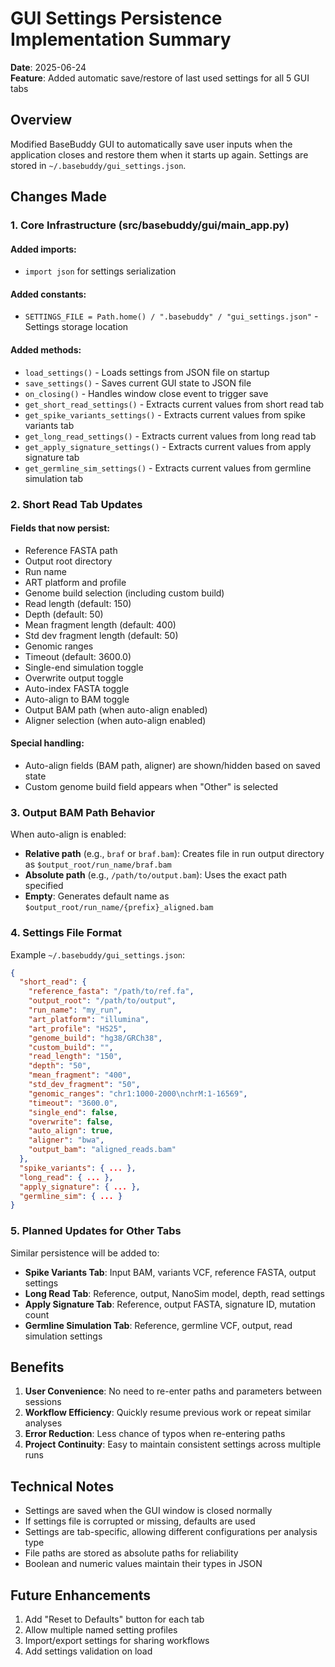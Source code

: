 # GUI Settings Persistence Implementation Summary

**Date**: 2025-06-24  
**Feature**: Added automatic save/restore of last used settings for all 5 GUI tabs

## Overview
Modified BaseBuddy GUI to automatically save user inputs when the application closes and restore them when it starts up again. Settings are stored in `~/.basebuddy/gui_settings.json`.

## Changes Made

### 1. Core Infrastructure (src/basebuddy/gui/main_app.py)

#### Added imports:
- `import json` for settings serialization

#### Added constants:
- `SETTINGS_FILE = Path.home() / ".basebuddy" / "gui_settings.json"` - Settings storage location

#### Added methods:
- `load_settings()` - Loads settings from JSON file on startup
- `save_settings()` - Saves current GUI state to JSON file
- `on_closing()` - Handles window close event to trigger save
- `get_short_read_settings()` - Extracts current values from short read tab
- `get_spike_variants_settings()` - Extracts current values from spike variants tab  
- `get_long_read_settings()` - Extracts current values from long read tab
- `get_apply_signature_settings()` - Extracts current values from apply signature tab
- `get_germline_sim_settings()` - Extracts current values from germline simulation tab

### 2. Short Read Tab Updates

#### Fields that now persist:
- Reference FASTA path
- Output root directory
- Run name
- ART platform and profile
- Genome build selection (including custom build)
- Read length (default: 150)
- Depth (default: 50)
- Mean fragment length (default: 400)
- Std dev fragment length (default: 50)
- Genomic ranges
- Timeout (default: 3600.0)
- Single-end simulation toggle
- Overwrite output toggle
- Auto-index FASTA toggle
- Auto-align to BAM toggle
- Output BAM path (when auto-align enabled)
- Aligner selection (when auto-align enabled)

#### Special handling:
- Auto-align fields (BAM path, aligner) are shown/hidden based on saved state
- Custom genome build field appears when "Other" is selected

### 3. Output BAM Path Behavior

When auto-align is enabled:
- **Relative path** (e.g., `braf` or `braf.bam`): Creates file in run output directory as `$output_root/run_name/braf.bam`
- **Absolute path** (e.g., `/path/to/output.bam`): Uses the exact path specified
- **Empty**: Generates default name as `$output_root/run_name/{prefix}_aligned.bam`

### 4. Settings File Format

Example `~/.basebuddy/gui_settings.json`:
```json
{
  "short_read": {
    "reference_fasta": "/path/to/ref.fa",
    "output_root": "/path/to/output",
    "run_name": "my_run",
    "art_platform": "illumina",
    "art_profile": "HS25",
    "genome_build": "hg38/GRCh38",
    "custom_build": "",
    "read_length": "150",
    "depth": "50",
    "mean_fragment": "400",
    "std_dev_fragment": "50",
    "genomic_ranges": "chr1:1000-2000\nchrM:1-16569",
    "timeout": "3600.0",
    "single_end": false,
    "overwrite": false,
    "auto_align": true,
    "aligner": "bwa",
    "output_bam": "aligned_reads.bam"
  },
  "spike_variants": { ... },
  "long_read": { ... },
  "apply_signature": { ... },
  "germline_sim": { ... }
}
```

### 5. Planned Updates for Other Tabs

Similar persistence will be added to:
- **Spike Variants Tab**: Input BAM, variants VCF, reference FASTA, output settings
- **Long Read Tab**: Reference, output, NanoSim model, depth, read settings
- **Apply Signature Tab**: Reference, output FASTA, signature ID, mutation count
- **Germline Simulation Tab**: Reference, germline VCF, output, read simulation settings

## Benefits

1. **User Convenience**: No need to re-enter paths and parameters between sessions
2. **Workflow Efficiency**: Quickly resume previous work or repeat similar analyses
3. **Error Reduction**: Less chance of typos when re-entering paths
4. **Project Continuity**: Easy to maintain consistent settings across multiple runs

## Technical Notes

- Settings are saved when the GUI window is closed normally
- If settings file is corrupted or missing, defaults are used
- Settings are tab-specific, allowing different configurations per analysis type
- File paths are stored as absolute paths for reliability
- Boolean and numeric values maintain their types in JSON

## Future Enhancements

1. Add "Reset to Defaults" button for each tab
2. Allow multiple named setting profiles
3. Import/export settings for sharing workflows
4. Add settings validation on load